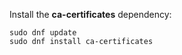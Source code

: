 ---
---

Install the **ca-certificates** dependency:

```shell
sudo dnf update
sudo dnf install ca-certificates
```
